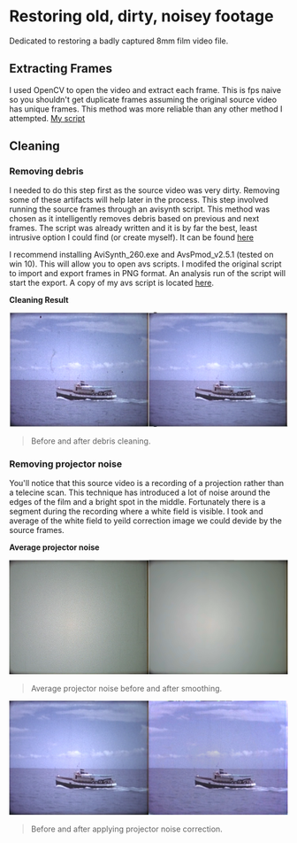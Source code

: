 # Restoring old, dirty, noisey footage

Dedicated to restoring a badly captured 8mm film video file.



## Extracting Frames

I used OpenCV to open the video and extract each frame. This is fps naive so you shouldn't get duplicate frames assuming the original source video has unique frames.
This method was more reliable than any other method I attempted.
[My script](https://github.com/PaulCzaban/old-dirty-noisey-footage/tree/master/0_extract_frames.py)


## Cleaning

### Removing debris

I needed to do this step first as the source video was very dirty. Removing some of these artifacts will help later in the process.
This step involved running the source frames through an avisynth script. This method was chosen as it intelligently removes debris based on previous and next frames. 
The script was already written and it is by far the best, least intrusive option I could find (or create myself).
It can be found [here](https://forum.doom9.org/showthread.php?t=144271)

I recommend installing AviSynth_260.exe and AvsPmod_v2.5.1 (tested on win 10). This will allow you to open avs scripts.
I modifed the original script to import and export frames in PNG format. An analysis run of the script will start the export.
A copy of my avs script is located [here](https://github.com/PaulCzaban/old-dirty-noisey-footage/tree/master/scripts/avisynth_cleaning.avs).

**Cleaning Result**

![](https://github.com/PaulCzaban/old-dirty-noisey-footage/blob/master/docs/1_Clean_Compare.png?raw=true)
> Before and after debris cleaning.


### Removing projector noise

You'll notice that this source video is a recording of a projection rather than a telecine scan. This technique has introduced a lot of noise around the edges of the film and a bright spot in the middle.
Fortunately there is a segment during the recording where a white field is visible. I took and average of the white field to yeild correction image we could devide by the source frames.

**Average projector noise**

![](https://github.com/PaulCzaban/old-dirty-noisey-footage/blob/master/docs/2_Projector_Average.png?raw=true)
> Average projector noise before and after smoothing.

![](https://github.com/PaulCzaban/old-dirty-noisey-footage/blob/master/docs/3_Projector_field_removal.png?raw=true)
> Before and after applying projector noise correction.


